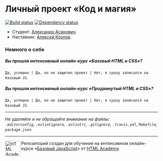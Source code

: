 # Личный проект «Код и магия»

[![Build status][travis-image]][travis-url]
[![Dependency status][dependency-image]][dependency-url]

* Студент: [Александр Асанович](https://htmlacademy.ru/profile/id115058).
* Наставник: [Алексей Козлов](https://htmlacademy.ru/profile/id128999).

### Немного о себе

##### Вы прошли интенсивный онлайн-курс «Базовый HTML и CSS»?
`Да, успешно | Да, но не защитил проект | Нет, я сразу записался на базовый JS`.

##### Вы прошли интенсивный онлайн-курс «Продвинутый HTML и CSS»?
`Да, успешно | Да, но не защитил проект | Нет, я сразу записался на базовый JS`.

---

_Не удаляйте и не обращайте внимание на файлы:_<br>
_`.editorconfig`, `.eslintignore`, `.eslintrc`, `.gitignore`, `.travis.yml`, `Makefile`, `package.json`._

---

<a href="https://htmlacademy.ru/js_intensive"><img align="left" width="50" height="50" title="HTML Academy" src="https://up.htmlacademy.ru/static/img/intensive/javascript/logo-for-github.svg"></a>

Репозиторий создан для обучения на интенсивном онлайн-курсе «[Базовый JavaScript](https://htmlacademy.ru/js_intensive)» от [HTML Academy](https://htmlacademy.ru).

[travis-image]: https://travis-ci.org/htmlacademy-javascript/115058-code-and-magick.svg?branch=master
[travis-url]: https://travis-ci.org/htmlacademy-javascript/115058-code-and-magick
[dependency-image]: https://david-dm.org/htmlacademy-javascript/115058-code-and-magick.svg?style=flat-square
[dependency-url]: https://david-dm.org/htmlacademy-javascript/115058-code-and-magick
